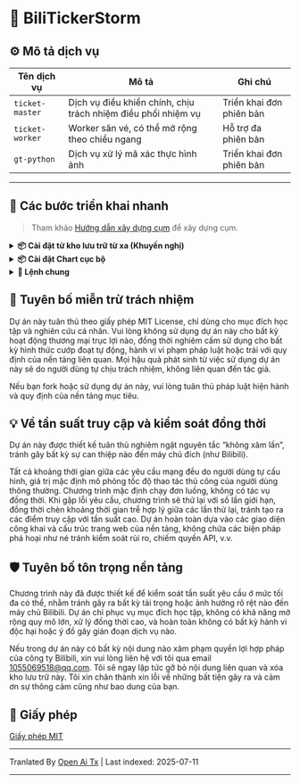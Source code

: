 # 🎫 BiliTickerStorm

## ⚙️ Mô tả dịch vụ

| Tên dịch vụ        | Mô tả                   | Ghi chú       |
| ------------------ | ----------------------- | ------------- |
| `ticket-master`    | Dịch vụ điều khiển chính, chịu trách nhiệm điều phối nhiệm vụ | Triển khai đơn phiên bản |
| `ticket-worker`    | Worker săn vé, có thể mở rộng theo chiều ngang | Hỗ trợ đa phiên bản |
| `gt-python`        | Dịch vụ xử lý mã xác thực hình ảnh | Triển khai đơn phiên bản |

---

## 🚀 Các bước triển khai nhanh

> Tham khảo [Hướng dẫn xây dựng cụm](https://raw.githubusercontent.com/mikumifa/biliTickerStorm/main/docs/集群搭建参考.md) để xây dựng cụm.

<details> <summary><strong>📦 Cài đặt từ kho lưu trữ từ xa (Khuyến nghị)</strong></summary>

```bash
helm repo add bili-ticker-storm https://mikumifa.github.io/biliTickerStorm/
helm repo update
```
### 2. Cài đặt Chart

```bash
helm install bili-ticker-storm bili-ticker-storm/bili-ticker-storm \
  --set ticketMaster.hostDataPath=/your/host/data/path \
  --set ticketWorker.pushplusToken="your_token" \
  --set ticketWorker.ticketInterval="300" \
  --set ticketWorker.ticketTimeStart="2025-05-20T13:14"
  
```

> - `hostDataPath` là thư mục chứa file cấu hình mua vé, được mount cho container `ticket-master`. File cấu hình mua vé được tạo bằng https://github.com/mikumifa/biliTickerBuy
> - `ticketWorker.pushplusToken` là cấu hình thông báo pushplus, sau khi thiết lập có thể nhận được thông báo kết quả mua vé.
> - `ticketWorker.ticketInterval` là khoảng thời gian giữa các lần mua vé, đơn vị là mili giây, mặc định là 300 mili giây.
> - `ticketWorker.ticketTimeStart` là thời gian bắt đầu theo lịch, định dạng `2025-05-20T13:14`, nếu không điền thì container sẽ bắt đầu mua vé ngay khi được mở.

### 3. Nâng cấp Chart

```bash
helm upgrade bili-ticker-storm bili-ticker-storm/bili-ticker-storm --reuse-values \
  --set ticketWorker.ticketInterval="600"
```
---
</details> 
<details> <summary><strong>📦 Cài đặt Chart cục bộ</strong></summary>


### 1. Cài đặt Chart

```bash
# Clone kho lưu trữ
git clone https://github.com/mikumifa/biliTickerStorm
# Sử dụng gói Chart cục bộ
helm install bili-ticker-storm ./helm \
  --set ticketMaster.hostDataPath=/duong/dan/du/lieu/cua/ban \
  --set ticketWorker.pushplusToken="your_token" \
  --set ticketWorker.ticketInterval="300" \
  --set ticketWorker.ticketTimeStart="2025-05-20T13:14"
```
### 2. Nâng cấp Chart

```bash
helm upgrade bili-ticker-storm ./helm --reuse-values
```
</details>
<details>
<summary><strong>📌 Lệnh chung</strong></summary>

### ⏹ Gỡ cài đặt
```bash
helm uninstall bili-ticker-storm
```
</details>


## 📩 Tuyên bố miễn trừ trách nhiệm

Dự án này tuân thủ theo giấy phép MIT License, chỉ dùng cho mục đích học tập và nghiên cứu cá nhân. Vui lòng không sử dụng dự án này cho bất kỳ hoạt động thương mại trục lợi nào, đồng thời nghiêm cấm sử dụng cho bất kỳ hình thức cướp đoạt tự động, hành vi vi phạm pháp luật hoặc trái với quy định của nền tảng liên quan. Mọi hậu quả phát sinh từ việc sử dụng dự án này sẽ do người dùng tự chịu trách nhiệm, không liên quan đến tác giả.

Nếu bạn fork hoặc sử dụng dự án này, vui lòng tuân thủ pháp luật hiện hành và quy định của nền tảng mục tiêu.

## 💡 Về tần suất truy cập và kiểm soát đồng thời
Dự án này được thiết kế tuân thủ nghiêm ngặt nguyên tắc “không xâm lấn”, tránh gây bất kỳ sự can thiệp nào đến máy chủ đích (như Bilibili).

Tất cả khoảng thời gian giữa các yêu cầu mạng đều do người dùng tự cấu hình, giá trị mặc định mô phỏng tốc độ thao tác thủ công của người dùng thông thường. Chương trình mặc định chạy đơn luồng, không có tác vụ đồng thời. Khi gặp lỗi yêu cầu, chương trình sẽ thử lại với số lần giới hạn, đồng thời chèn khoảng thời gian trễ hợp lý giữa các lần thử lại, tránh tạo ra các điểm truy cập với tần suất cao. Dự án hoàn toàn dựa vào các giao diện công khai và cấu trúc trang web của nền tảng, không chứa các biện pháp phá hoại như né tránh kiểm soát rủi ro, chiếm quyền API, v.v.
## 🛡️ Tuyên bố tôn trọng nền tảng

Chương trình này đã được thiết kế để kiểm soát tần suất yêu cầu ở mức tối đa có thể, nhằm tránh gây ra bất kỳ tải trọng hoặc ảnh hưởng rõ rệt nào đến máy chủ Bilibili. Dự án chỉ phục vụ mục đích học tập, không có khả năng mở rộng quy mô lớn, xử lý đồng thời cao, và hoàn toàn không có bất kỳ hành vi độc hại hoặc ý đồ gây gián đoạn dịch vụ nào.

Nếu trong dự án này có bất kỳ nội dung nào xâm phạm quyền lợi hợp pháp của công ty Bilibili, xin vui lòng liên hệ với tôi qua email [1055069518@qq.com](https://raw.githubusercontent.com/mikumifa/biliTickerStorm/main/mailto:1055069518@qq.com). Tôi sẽ ngay lập tức gỡ bỏ nội dung liên quan và xóa kho lưu trữ này. Tôi xin chân thành xin lỗi về những bất tiện gây ra và cảm ơn sự thông cảm cũng như bao dung của bạn.

## 📄 Giấy phép

[Giấy phép MIT](LICENSE)


---

Tranlated By [Open Ai Tx](https://github.com/OpenAiTx/OpenAiTx) | Last indexed: 2025-07-11

---